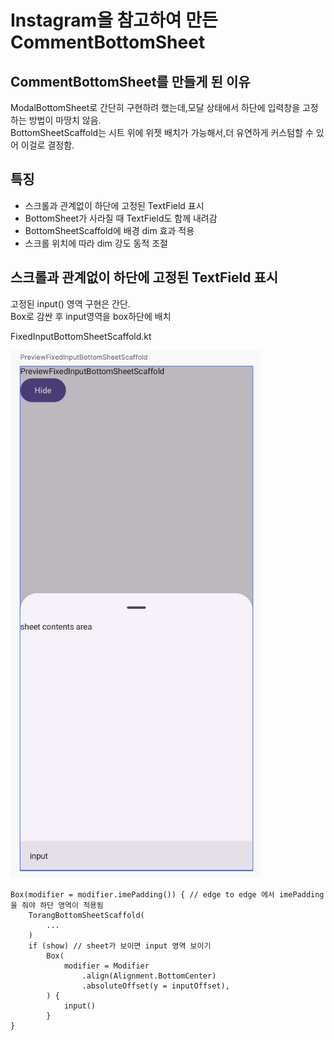 # Instagram을 참고하여 만든 CommentBottomSheet

## CommentBottomSheet를 만들게 된 이유

ModalBottomSheet로 간단히 구현하려 했는데,모달 상태에서 하단에 입력창을 고정하는 방법이 마땅치 않음.<br>
BottomSheetScaffold는 시트 위에 위젯 배치가 가능해서,더 유연하게 커스텀할 수 있어 이걸로 결정함.

## 특징

- 스크롤과 관계없이 하단에 고정된 TextField 표시
- BottomSheet가 사라질 때 TextField도 함께 내려감
- BottomSheetScaffold에 배경 dim 효과 적용
- 스크롤 위치에 따라 dim 강도 동적 조절

## 스크롤과 관계없이 하단에 고정된 TextField 표시

고정된 input() 영역 구현은 간단.<br>
Box로 감싼 후 input영역을 box하단에 배치

FixedInputBottomSheetScaffold.kt

<img src ="../screenshots/PreviewFixedInputBottomSheetScaffold.png" width="400">

```
Box(modifier = modifier.imePadding()) { // edge to edge 에서 imePadding을 줘야 하단 영역이 적용됨
    TorangBottomSheetScaffold(
		...
    )
    if (show) // sheet가 보이면 input 영역 보이기
        Box(
            modifier = Modifier
                .align(Alignment.BottomCenter)
                .absoluteOffset(y = inputOffset),
        ) {
            input()
        }
}
```